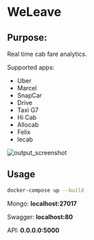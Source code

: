 # WeLeave

## Purpose:

Real time cab fare analytics.

Supported apps:
- Uber
- Marcel
- SnapCar
- Drive
- Taxi G7
- Hi Cab
- Allocab
- Felix
- lecab


![output_screenshot](https://github.com/jeremymaignan/uber-fare-trend-analytics/blob/master/screenshot.png)

## Usage
```sh
docker-compose up --build
```
Mongo: **localhost:27017**

Swagger: **localhost:80**

API: **0.0.0.0:5000**
